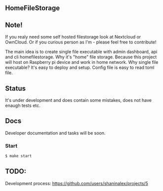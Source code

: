 ## HomeFileStorage

## Note!

If you realy need some self hosted filestorage look at Nextcloud or OwnCloud. Or if you curious person as I'm - please feel free to contribute!

The main idea is to create single file executable with admin dashboard, api and cli homefilestorage. Why it's "home" file storage. Because this project will host on Raspberry pi device and work in home network. Why single file executable? It's easy to deploy and setup. Config file is easy to read toml file.

## Status

It's under development and does contain some mistakes, does not have enaugh tests etc.

## Docs

Developer documentation and tasks will be soon.

### Start

```bash
$ make start
```

## TODO:

Development process: https://github.com/users/shaninalex/projects/5
